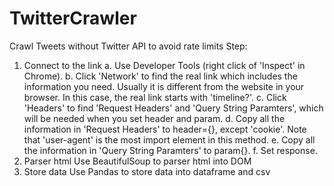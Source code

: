 # TwitterCrawler
Crawl Tweets without Twitter API to avoid rate limits
Step:
1. Connect to the link
   a. Use Developer Tools (right click of 'Inspect' in Chrome).
   b. Click 'Network' to find the real link which includes the information you need. 
      Usually it is different from the website in your browser. In this case, the real link starts with 'timeline?'.
   c. Click 'Headers' to find 'Request Headers' and 'Query String Paramters', 
      which will be needed when you set header and param.
   d. Copy all the information in 'Request Headers' to header={}, except 'cookie'. 
      Note that 'user-agent' is the most import element in this method.
   e. Copy all the information in 'Query String Paramters' to param{}.
   f. Set response.
2. Parser html
   Use BeautifulSoup to parser html into DOM
3. Store data
   Use Pandas to store data into dataframe and csv
